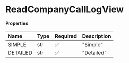 # ReadCompanyCallLogView

**Properties**

| Name     | Type | Required | Description |
| :------- | :--- | :------- | :---------- |
| SIMPLE   | str  | ✅       | "Simple"    |
| DETAILED | str  | ✅       | "Detailed"  |

<!-- This file was generated by liblab | https://liblab.com/ -->
